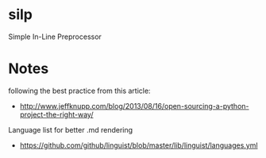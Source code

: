 silp
====

Simple In-Line Preprocessor


Notes
=====
following the best practice from this article:
- http://www.jeffknupp.com/blog/2013/08/16/open-sourcing-a-python-project-the-right-way/

Language list for better .md rendering
- https://github.com/github/linguist/blob/master/lib/linguist/languages.yml
